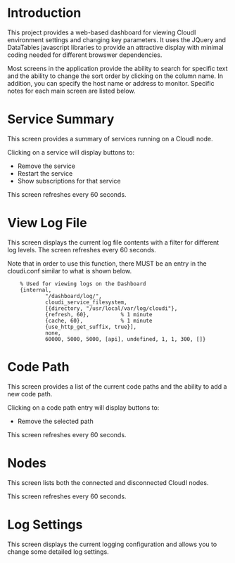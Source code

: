 Introduction
============

This project provides a web-based dashboard for viewing CloudI environment settings and changing key parameters. It uses the JQuery and DataTables javascript libraries to provide an attractive display with minimal coding needed for different browswer dependencies.

Most screens in the application provide the ability to search for specific text and the ability to change the sort order by clicking on the column name.  In addition, you can specify the host name or address to monitor.  Specific notes for each main screen are listed below.

 
Service Summary
===============
This screen provides a summary of services running on a CloudI node. 

Clicking on a service will display buttons to:

* Remove the service
* Restart the service
* Show subscriptions for that service

This screen refreshes every 60 seconds.

View Log File
=============
This screen displays the current log file contents with a filter for different log levels.  The screen refreshes every 60 seconds.

Note that in order to use this function, there MUST be an entry in the cloudi.conf similar to what is shown below.

        % Used for viewing logs on the Dashboard
        {internal,
                "/dashboard/log/",
                cloudi_service_filesystem,
                [{directory, "/usr/local/var/log/cloudi"},
                {refresh, 60},          % 1 minute
                {cache, 60},            % 1 minute
                {use_http_get_suffix, true}],      
                none,
                60000, 5000, 5000, [api], undefined, 1, 1, 300, []}


Code Path
=========
This screen provides a list of the current code paths and the ability to add a new code path.

Clicking on a code path entry will display buttons to:

* Remove the selected path 

This screen refreshes every 60 seconds.

Nodes 
=====
This screen lists both the connected and disconnected CloudI nodes.

This screen refreshes every 60 seconds.

Log Settings
============
This screen displays the current logging configuration and allows you to change some detailed log settings.

